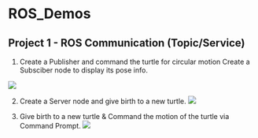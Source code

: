 # ROS_Demos



## Project 1 - ROS Communication (Topic/Service)
1. Create a Publisher and command the turtle for circular motion
   Create a Subsciber node to display its pose info.

![](demo1//catkin_ws/RESULT%20IMAGES/Demo.gif)

2. Create a Server node and give birth to a new turtle.
![](workspace/RESULT%20IMAGES/Demo.gif)

3. Give birth to a new turtle & Command the motion of the turtle via Command Prompt.
![](workspace/RESULT%20IMAGES/Demo.gif)

